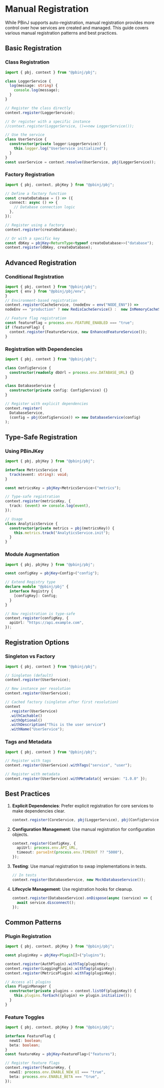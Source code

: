 # Manual Registration

While PBinJ supports auto-registration, manual registration provides more control over how services are created and managed. This guide covers various manual registration patterns and best practices.

## Basic Registration

### Class Registration

```typescript
import { pbj, context } from "@pbinj/pbj";

class LoggerService {
  log(message: string) {
    console.log(message);
  }
}

// Register the class directly
context.register(LoggerService);

// Or register with a specific instance
//context.register(LoggerService, ()=>new LoggerService());

// Use the service
class UserService {
  constructor(private logger:LoggerService)) {
    this.logger.log("UserService initialized");
  }
}
const userService = context.resolve(UserService, pbj(LoggerService));
```

### Factory Registration

```typescript
import { pbj, context, pbjKey } from "@pbinj/pbj";

// Define a factory function
const createDatabase = () => ({
  connect: async () => {
    // Database connection logic
  },
});

// Register using a factory
context.register(createDatabase);

// Or with a specific key
const dbKey = pbjKey<ReturnType<typeof createDatabase>>("database");
context.register(dbKey, createDatabase);
```

## Advanced Registration

### Conditional Registration

```typescript
import { pbj, context } from "@pbinj/pbj";
import { env } from "@pbinj/pbj/env";
}
// Environment-based registration
context.register(CacheService, (nodeEnv = env("NODE_ENV")) =>
nodeEnv == "production" ? new RedisCacheService() :  new InMemoryCacheService());

// Feature flag registration
const featureFlag = process.env.FEATURE_ENABLED === "true";
if (featureFlag) {
  context.register(FeatureService, new EnhancedFeatureService());
}
```

### Registration with Dependencies

```typescript
import { pbj, context } from "@pbinj/pbj";

class ConfigService {
  constructor(readonly dbUrl = process.env.DATABASE_URL) {}
}

class DatabaseService {
  constructor(private config: ConfigService) {}
}

// Register with explicit dependencies
context.register(
  DatabaseService,
  (config = pbj(ConfigService)) => new DatabaseService(config)
);
```

## Type-Safe Registration

### Using PBinJKey

```typescript
import { pbj, pbjKey } from "@pbinj/pbj";

interface MetricsService {
  track(event: string): void;
}

const metricsKey = pbjKey<MetricsService>("metrics");

// Type-safe registration
context.register(metricsKey, {
  track: (event) => console.log(event),
});

// Usage
class AnalyticsService {
  constructor(private metrics = pbj(metricsKey)) {
    this.metrics.track("AnalyticsService.init");
  }
}
```

### Module Augmentation

```typescript
import { pbj, pbjKey } from "@pbinj/pbj";

const configKey = pbjKey<Config>("config");

// Extend Registry type
declare module "@pbinj/pbj" {
  interface Registry {
    [configKey]: Config;
  }
}

// Now registration is type-safe
context.register(configKey, {
  apiUrl: "https://api.example.com",
});
```

## Registration Options

### Singleton vs Factory

```typescript
import { pbj, context } from "@pbinj/pbj";

// Singleton (default)
context.register(UserService);

// New instance per resolution
context.register(UserService);

// Cached factory (singleton after first resolution)
context
  .register(UserService)
  .withCachable()
  .withOptional()
  .withDescription("This is the user service")
  .withName("UserService");
```

### Tags and Metadata

```typescript
import { pbj, context } from "@pbinj/pbj";

// Register with tags
context.register(UserService).withTags("service", "user");

// Register with metadata
context.register(UserService).withMetadata({ version: "1.0.0" });
```

## Best Practices

1. **Explicit Dependencies**: Prefer explicit registration for core services to make dependencies clear.

   ```typescript
   context.register(CoreService, pbj(LoggerService), pbj(ConfigService));
   ```

2. **Configuration Management**: Use manual registration for configuration objects.

   ```typescript
   context.register(ConfigKey, {
     apiUrl: process.env.API_URL,
     timeout: parseInt(process.env.TIMEOUT ?? "5000"),
   });
   ```

3. **Testing**: Use manual registration to swap implementations in tests.

   ```typescript
   // In tests
   context.register(DatabaseService, new MockDatabaseService());
   ```

4. **Lifecycle Management**: Use registration hooks for cleanup.
   ```typescript
   context.register(DatabaseService).onDispose(async (service) => {
     await service.disconnect();
   });
   ```

## Common Patterns

### Plugin Registration

```typescript
import { pbj, context, pbjKey } from "@pbinj/pbj";

const pluginKey = pbjKey<Plugin[]>("plugins");

context.register(AuthPlugin).withTag(pluginKey);
context.register(LoggingPlugin).withTag(pluginKey);
context.register(MetricsPlugin).withTag(pluginKey);

// Access all plugins
class PluginManager {
  constructor(private plugins = context.listOf(pluginKey)) {
    this.plugins.forEach((plugin) => plugin.initialize());
  }
}
```

### Feature Toggles

```typescript
import { pbj, context, pbjKey } from "@pbinj/pbj";

interface FeatureFlag {
  newUI: boolean;
  beta: boolean;
}
const featureKey = pbjKey<FeatureFlag>("features");

// Register feature flags
context.register(featureKey, {
  newUI: process.env.ENABLE_NEW_UI === "true",
  beta: process.env.ENABLE_BETA === "true",
});
```
